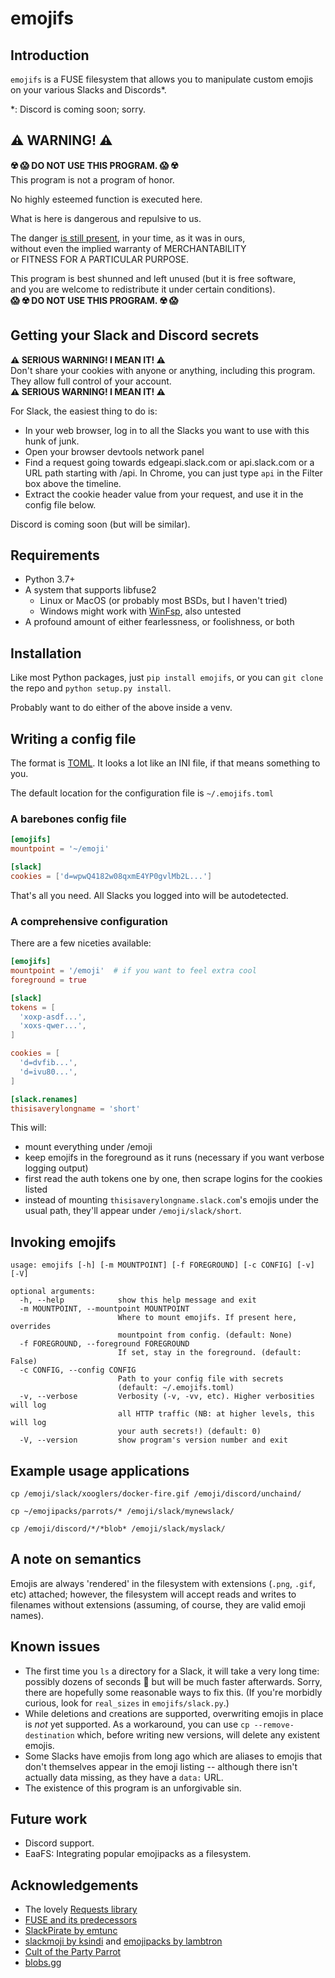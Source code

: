 # emojifs

## Introduction
`emojifs` is a FUSE filesystem that allows you to manipulate custom emojis on your various Slacks and Discords*.

*: Discord is coming soon; sorry.

## ⚠️ WARNING! ⚠️
**☢️ 😱 DO NOT USE THIS PROGRAM. 😱 ☢️**  
This program is not a program of honor.  

No highly esteemed function is executed here.  

What is here is dangerous and repulsive to us.  

The danger [is still present](https://support.discord.com/hc/en-us/articles/115002192352), in your time, as it was in ours,  
without even the implied warranty of MERCHANTABILITY  
or FITNESS FOR A PARTICULAR PURPOSE.  

This program is best shunned and left unused (but it is free software,  
and you are welcome to redistribute it under certain conditions).  
**😱 ☢️ DO NOT USE THIS PROGRAM. ☢️ 😱**  

## Getting your Slack and Discord secrets

**⚠️ SERIOUS WARNING! I MEAN IT! ⚠️**  
Don't share your cookies with anyone or anything, including this program.  They allow full control of your account.  
**⚠️ SERIOUS WARNING! I MEAN IT! ⚠️**  

For Slack, the easiest thing to do is:
* In your web browser, log in to all the Slacks you want to use with this hunk of junk.
* Open your browser devtools network panel
* Find a request going towards edgeapi.slack.com or api.slack.com or a URL path starting with /api.  In Chrome, you can just type `api` in the Filter box above the timeline.
* Extract the cookie header value from your request, and use it in the config file below.

Discord is coming soon (but will be similar).

## Requirements
* Python 3.7+
* A system that supports libfuse2
  * Linux or MacOS (or probably most BSDs, but I haven't tried)
  * Windows might work with [WinFsp](https://github.com/billziss-gh/winfsp), also untested
* A profound amount of either fearlessness, or foolishness, or both

## Installation

Like most Python packages, just `pip install emojifs`, or you can `git clone` the repo and `python setup.py install`.

Probably want to do either of the above inside a venv.

## Writing a config file

The format is [TOML](https://toml.io/).  It looks a lot like an INI file, if that means something to you.

The default location for the configuration file is `~/.emojifs.toml`

### A barebones config file

```toml
[emojifs]
mountpoint = '~/emoji'

[slack]
cookies = ['d=wpwQ4182w08qxmE4YP0gvlMb2L...']
```

That's all you need.  All Slacks you logged into will be autodetected.

### A comprehensive configuration
There are a few niceties available:
```toml
[emojifs]
mountpoint = '/emoji'  # if you want to feel extra cool
foreground = true

[slack]
tokens = [
  'xoxp-asdf...',
  'xoxs-qwer...',
]

cookies = [
  'd=dvfib...',
  'd=ivu80...',
]

[slack.renames]
thisisaverylongname = 'short'

```

This will:
* mount everything under /emoji
* keep emojifs in the foreground as it runs (necessary if you want verbose logging output)
* first read the auth tokens one by one, then scrape logins for the cookies listed
* instead of mounting `thisisaverylongname.slack.com`'s emojis under the usual path, they'll appear under `/emoji/slack/short`.


## Invoking emojifs

```
usage: emojifs [-h] [-m MOUNTPOINT] [-f FOREGROUND] [-c CONFIG] [-v] [-V]

optional arguments:
  -h, --help            show this help message and exit
  -m MOUNTPOINT, --mountpoint MOUNTPOINT
                        Where to mount emojifs. If present here, overrides
                        mountpoint from config. (default: None)
  -f FOREGROUND, --foreground FOREGROUND
                        If set, stay in the foreground. (default: False)
  -c CONFIG, --config CONFIG
                        Path to your config file with secrets
                        (default: ~/.emojifs.toml)
  -v, --verbose         Verbosity (-v, -vv, etc). Higher verbosities will log
                        all HTTP traffic (NB: at higher levels, this will log
                        your auth secrets!) (default: 0)
  -V, --version         show program's version number and exit

```


## Example usage applications

    cp /emoji/slack/xooglers/docker-fire.gif /emoji/discord/unchaind/

    cp ~/emojipacks/parrots/* /emoji/slack/mynewslack/

    cp /emoji/discord/*/*blob* /emoji/slack/myslack/

<!-- TODO xattr? -->

## A note on semantics
Emojis are always 'rendered' in the filesystem with extensions (`.png`, `.gif`, etc) attached; however, the filesystem will accept reads and writes to filenames without extensions (assuming, of course, they are valid emoji names).

## Known issues
* The first time you `ls` a directory for a Slack, it will take a very long time: possibly dozens of seconds 😬 but will be much faster afterwards.  Sorry, there are hopefully some reasonable ways to fix this.  (If you're morbidly curious, look for `real_sizes` in `emojifs/slack.py`.)
* While deletions and creations are supported, overwriting emojis in place is *not* yet supported.  As a workaround, you can use `cp --remove-destination` which, before writing new versions, will delete any existent emojis.
* Some Slacks have emojis from long ago which are aliases to emojis that don't themselves appear in the emoji listing -- although there isn't actually data missing, as they have a `data:` URL.
* The existence of this program is an unforgivable sin.

## Future work
* Discord support.
* EaaFS: Integrating popular emojipacks as a filesystem.

## Acknowledgements
* The lovely [Requests library](https://requests.readthedocs.io/)
* [FUSE and its predecessors](https://en.wikipedia.org/wiki/Filesystem_in_Userspace)
* [SlackPirate by emtunc](https://github.com/emtunc/SlackPirate)
* [slackmoji by ksindi](https://github.com/ksindi/slackmoji) and [emojipacks by lambtron](https://github.com/lambtron/emojipacks)
* [Cult of the Party Parrot](https://cultofthepartyparrot.com/)
* [blobs.gg](https://blobs.gg/)

